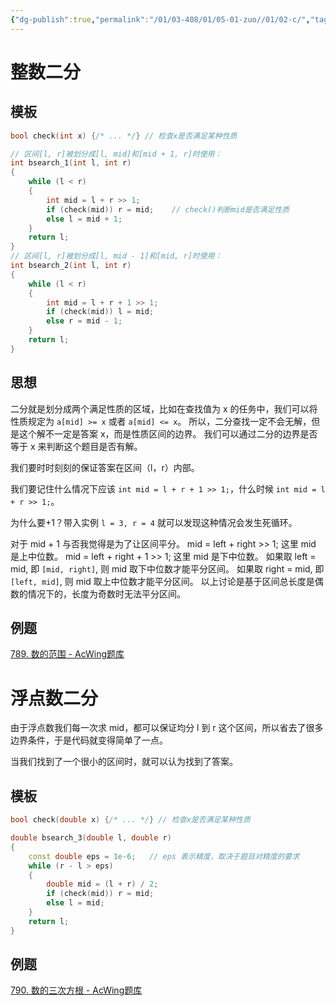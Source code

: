 ```yaml
---
{"dg-publish":true,"permalink":"/01/03-408/01/05-01-zuo//01/02-c/","tags":["personal/blog","algorithm/bineary-search"]}
---
```



# 整数二分
## 模板
```c++
bool check(int x) {/* ... */} // 检查x是否满足某种性质

// 区间[l, r]被划分成[l, mid]和[mid + 1, r]时使用：
int bsearch_1(int l, int r)
{
    while (l < r)
    {
        int mid = l + r >> 1;
        if (check(mid)) r = mid;    // check()判断mid是否满足性质
        else l = mid + 1;
    }
    return l;
}
// 区间[l, r]被划分成[l, mid - 1]和[mid, r]时使用：
int bsearch_2(int l, int r)
{
    while (l < r)
    {
        int mid = l + r + 1 >> 1;
        if (check(mid)) l = mid;
        else r = mid - 1;
    }
    return l;
}
```

## 思想
二分就是划分成两个满足性质的区域，比如在查找值为 x 的任务中，我们可以将性质规定为 `a[mid] >= x` 或者 `a[mid] <= x`。
所以，二分查找一定不会无解，但是这个解不一定是答案 x，而是性质区间的边界。
我们可以通过二分的边界是否等于 x 来判断这个题目是否有解。

我们要时时刻刻的保证答案在区间（l，r）内部。

我们要记住什么情况下应该 `int mid = l + r + 1 >> 1;`，什么时候 `int mid = l + r >> 1;`。

为什么要+1？带入实例 `l = 3, r = 4` 就可以发现这种情况会发生死循环。

对于 mid + 1 与否我觉得是为了让区间平分。
mid = left + right >> 1; 这里 mid 是上中位数。
mid = left + right + 1 >> 1; 这里 mid 是下中位数。
如果取 left = mid, 即 `[mid, right]`, 则 mid 取下中位数才能平分区间。
如果取 right = mid, 即 `[left, mid]`, 则 mid 取上中位数才能平分区间。
以上讨论是基于区间总长度是偶数的情况下的，长度为奇数时无法平分区间。

## 例题
[789. 数的范围 - AcWing题库](https://www.acwing.com/problem/content/791/)


# 浮点数二分
由于浮点数我们每一次求 mid，都可以保证均分 l 到 r 这个区间，所以省去了很多边界条件，于是代码就变得简单了一点。

当我们找到了一个很小的区间时，就可以认为找到了答案。
## 模板
```c++
bool check(double x) {/* ... */} // 检查x是否满足某种性质

double bsearch_3(double l, double r)
{
    const double eps = 1e-6;   // eps 表示精度，取决于题目对精度的要求
    while (r - l > eps)
    {
        double mid = (l + r) / 2;
        if (check(mid)) r = mid;
        else l = mid;
    }
    return l;
}
```

## 例题
[790. 数的三次方根 - AcWing题库](https://www.acwing.com/problem/content/description/792/)

